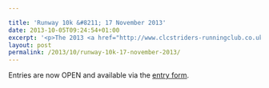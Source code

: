 ```yaml
---

title: 'Runway 10k &#8211; 17 November 2013'
date: 2013-10-05T09:24:54+01:00
excerpt: '<p>The 2013 <a href="http://www.clcstriders-runningclub.co.uk/index.php?option=com_content&amp;view=article&amp;id=346&amp;Itemid=91" target="_blank" rel="nofollow">Runway 10k </a>will take place on Sunday 17 November at Staverton Airport.</p>'
layout: post
permalink: /2013/10/runway-10k-17-november-2013/
---
```

Entries are now OPEN and available via the <a href="http://www.clcstriders-runningclub.co.uk/images/documents/runway10k2013entryform.pdf" target="_blank" rel="nofollow">entry form</a>.